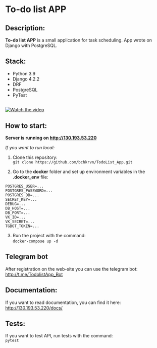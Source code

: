 # To-do list APP

## Description:
**To-do list APP** is a small application for task scheduling. 
App wrote on Django with PostgreSQL.

## Stack:
* Python 3.9
* Django 4.2.2
* DRF
* PostgreSQL
* PyTest

##
[![Watch the video](https://img.youtube.com/vi/ZSD_q8A-bYE/maxres3.jpg)](https://youtu.be/ZSD_q8A-bYE)


## How to start:
**Server is running on http://130.193.53.220**

*If you want to run local:*
1) Clone this repository:    
`git clone https://github.com/bchkrvn/TodoList_App.git`


2) Go to the **docker** folder and set up environment variables in the **.docker_env** file:  
```
POSTGRES_USER=...
POSTGRES_PASSWORD=...
POSTGRES_DB=...
SECRET_KEY=...
DEBUG=...
DB_HOST=...
DB_PORT=...
VK_ID=...
VK_SECRET=...
TGBOT_TOKEN=...
```

3)  Run the project with the command:  
`docker-compose up -d`

## Telegram bot
After registration on the web-site you can use the telegram bot:
http://t.me/TodolistApp_Bot

## Documentation:
If you want to read documentation, you can find it here: http://130.193.53.220/docs/

## Tests:
If you want to test API, run tests with the command:  
`pytest`